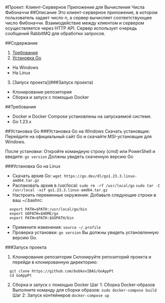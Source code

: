 #Проект: Клиент-Серверное Приложение для Вычисления Числа Фибоначчи
##Описание
Это клиент-серверное приложение, в котором пользователь задает число n, а сервер вычисляет соответствующее число Фибоначчи. Взаимодействие между клиентом и сервером осуществляется через HTTP API. Сервер использует очередь сообщений RabbitMQ для обработки запросов.

##Содержание
 1. [Требования](##Требования)
 2. [Установка Go](##Установка) 
   - На Windows
   - На Linux
 3. [Запуск проекта](###Запуск проекта)
   - Клонирование репозитория
   - Сборка и запуск с помощью Docker
     
##Требования
 - Docker и Docker Compose установлены на запускаемой системе.
 - Go 1.23.х
   
##Установка Go
  ###Установка Go на Windows
  Скачать установщик:
  Перейдите на официальный сайт Go и скачайте MSI-установщик для Windows.
  
  После установки:
  Откройте командную строку (cmd) или PowerShell и введите:
  `go version`
  Должны увидеть скаченную версию Go

  ###Установка Go на Linux
  - Скачать архив Go:   `wget https://go.dev/dl/go1.23.3.linux-amd64.tar.gz`
  - Распаковать архив в /usr/local:
    `sudo rm -rf /usr/local/go`
    `sudo tar -C /usr/local -xzf go1.23.3.linux-amd64.tar.gz`
  - Настроить переменные окружения: Добавьте следующие строки в ваш ~/.bashrc:
  ```
    export PATH=$PATH:/usr/local/go/bin
    export GOPATH=$HOME/go
    export PATH=$PATH:$GOPATH/bin
  ```
  - Примените изменения:
    `source ~/.profile`
  - Проверка установки:
    `go version`
  Вы должны увидеть установленную версию Go.

###Запуск проекта
1. Клонирование репозитория
Склонируйте репозиторий проекта и перейди в клонированную директорию:
```
  git clone https://github.com/bobkovIBAS/GoAppPt
  cd GoAppPt
```
2. Сборка и запуск с помощью Docker
Шаг 1: Сборка Docker-образов
Выполните команду для сборки образов:
`sudo docker-compose build`
Шаг 2: Запуск контейнеров
`docker-compose up`
